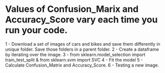 # Values of Confusion_Marix and Accuracy_Score vary each time you run your code.
1 - Download a set of images of cars and bikes and save them differently in unique folder. Save those folders in a parent folder.
2 - Create a dataframe by iterating over the image.
3 - from sklearn.model_selection import train_test_split & from sklearn.svm import SVC
4 - Fit the model
5 - Calculate Confusion_Matrix and Accuracy_Score.
6 - Testing a new image.
